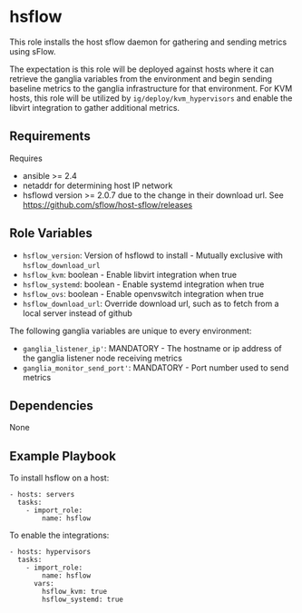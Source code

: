 # hsflow

This role installs the host sflow daemon for gathering and sending metrics using sFlow.

The expectation is this role will be deployed against hosts where it can retrieve the ganglia
variables from the environment and begin sending baseline metrics to the ganglia infrastructure for
that environment. For KVM hosts, this role will be utilized by `ig/deploy/kvm_hypervisors` and
enable the libvirt integration to gather additional metrics.

## Requirements

Requires

* ansible >= 2.4
* netaddr for determining host IP network
* hsflowd version >= 2.0.7 due to the change in their download url. See https://github.com/sflow/host-sflow/releases

## Role Variables

* `hsflow_version`: Version of hsflowd to install - Mutually exclusive with `hsflow_download_url`
* `hsflow_kvm`: boolean - Enable libvirt integration when true
* `hsflow_systemd`: boolean - Enable systemd integration when true
* `hsflow_ovs`: boolean - Enable openvswitch integration when true
* `hsflow_download_url`: Override download url, such as to fetch from a local server instead of github

The following ganglia variables are unique to every environment:
* `ganglia_listener_ip'`: MANDATORY - The hostname or ip address of the ganglia listener node receiving metrics
* `ganglia_monitor_send_port'`: MANDATORY - Port number used to send metrics

## Dependencies

None

## Example Playbook

To install hsflow on a host:

    - hosts: servers
      tasks:
        - import_role:
            name: hsflow

To enable the integrations:

    - hosts: hypervisors
      tasks:
        - import_role:
            name: hsflow
          vars:
            hsflow_kvm: true
            hsflow_systemd: true
